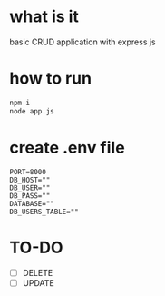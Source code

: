 # what is it
basic CRUD application with express js

# how to run
```bash
npm i
node app.js
```

# create .env file
```
PORT=8000
DB_HOST=""
DB_USER=""
DB_PASS=""
DATABASE=""
DB_USERS_TABLE=""
```

# TO-DO
- [ ] DELETE 
- [ ] UPDATE 